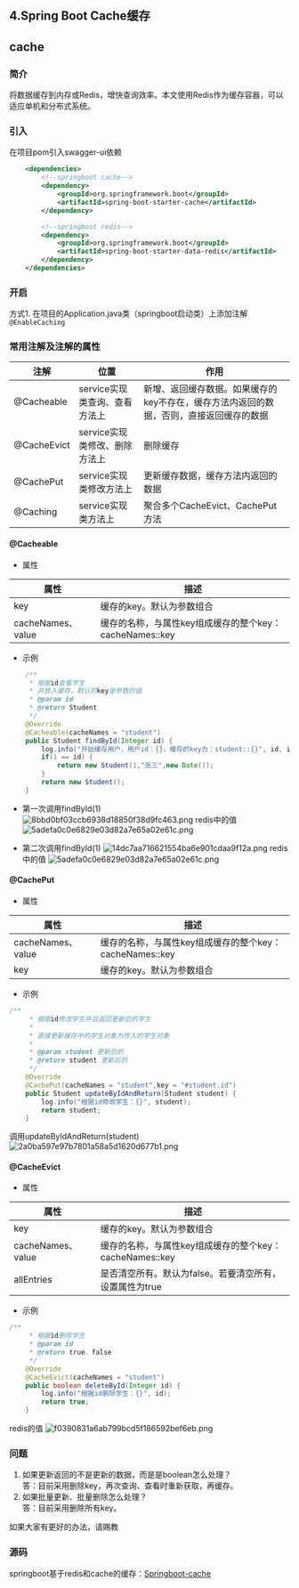 ## 4.Spring Boot Cache缓存
## cache
### 简介
将数据缓存到内存或Redis，增快查询效率。本文使用Redis作为缓存容器，可以适应单机和分布式系统。
### 引入
在项目pom引入swagger-ui依赖
```xml
    <dependencies>
        <!--springboot cache-->
        <dependency>
            <groupId>org.springframework.boot</groupId>
            <artifactId>spring-boot-starter-cache</artifactId>
        </dependency>

        <!--springboot redis-->
        <dependency>
            <groupId>org.springframework.boot</groupId>
            <artifactId>spring-boot-starter-data-redis</artifactId>
        </dependency>
    </dependencies>
```
### 开启
方式1. 在项目的Application.java类（springboot启动类）上添加注解`@EnableCaching`

### 常用注解及注解的属性

| 注解   |      位置      |  作用 |
|----------|-------------|------|
| @Cacheable |  service实现类查询、查看方法上 | 新增、返回缓存数据。如果缓存的key不存在，缓存方法内返回的数据，否则，直接返回缓存的数据 |
| @CacheEvict | service实现类修改、删除方法上 | 删除缓存
| @CachePut |    service实现类修改方法上   |   更新缓存数据，缓存方法内返回的数据 |
| @Caching |    service实现类方法上   |   聚合多个CacheEvict、CachePut方法

#### @Cacheable

- 属性

| 属性   |  描述 |
|----------|------|
| key | 缓存的key。默认为参数组合
| cacheNames、value | 缓存的名称，与属性key组成缓存的整个key：cacheNames::key |

- 示例
```java
    /**
     * 根据id查看学生
     * 并放入缓存，默认的key是参数的值
     * @param id
     * @return Student
     */
    @Override
    @Cacheable(cacheNames = "student")
    public Student findById(Integer id) {
        log.info("开始缓存用户，用户id：{}，缓存的key为：student::{}", id, id);
        if(1 == id) {
            return new Student(1,"张三",new Date());
        }
        return new Student();
    }
``` 
- 第一次调用findById(1)  
![8bbd0bf03ccb6938d18850f38d9fc463.png](evernotecid://FADF9FBB-5D06-4F64-B19A-9EB45FD19F7D/appyinxiangcom/20065063/ENResource/p62)
redis中的值
![5adefa0c0e6829e03d82a7e65a02e61c.png](evernotecid://FADF9FBB-5D06-4F64-B19A-9EB45FD19F7D/appyinxiangcom/20065063/ENResource/p64)

- 第二次调用findById(1)
![14dc7aa716621554ba6e901cdaa9f12a.png](evernotecid://FADF9FBB-5D06-4F64-B19A-9EB45FD19F7D/appyinxiangcom/20065063/ENResource/p63)
redis中的值
![5adefa0c0e6829e03d82a7e65a02e61c.png](evernotecid://FADF9FBB-5D06-4F64-B19A-9EB45FD19F7D/appyinxiangcom/20065063/ENResource/p64)

#### @CachePut

- 属性

| 属性   |  描述 |
|----------|------|
| cacheNames、value | 缓存的名称，与属性key组成缓存的整个key：cacheNames::key |
| key | 缓存的key。默认为参数组合

- 示例
```java
/**
     * 根据id修改学生并且返回更新后的学生
     *
     * 直接更新缓存中的学生对象为传入的学生对象
     *
     * @param student 更新后的
     * @return student 更新后的
     */
    @Override
    @CachePut(cacheNames = "student",key = "#student.id")
    public Student updateByIdAndReturn(Student student) {
        log.info("根据id修改学生：{}", student);
        return student;
    }
```
调用updateByIdAndReturn(student)
![2a0ba597e97b7801a58a5d1620d677b1.png](evernotecid://FADF9FBB-5D06-4F64-B19A-9EB45FD19F7D/appyinxiangcom/20065063/ENResource/p66)



#### @CacheEvict

- 属性

| 属性   |  描述 |
|----------|------|
| key | 缓存的key。默认为参数组合
| cacheNames、value | 缓存的名称，与属性key组成缓存的整个key：cacheNames::key |
| allEntries | 是否清空所有。默认为false。若要清空所有，设置属性为true

- 示例
```java
/**
     * 根据id删除学生
     * @param id
     * @return true、false
     */
    @Override
    @CacheEvict(cacheNames = "student")
    public boolean deleteById(Integer id) {
        log.info("根据id删除学生：{}", id);
        return true;
    }
```
redis的值
![f0390831a6ab799bcd5f186592bef6eb.png](evernotecid://FADF9FBB-5D06-4F64-B19A-9EB45FD19F7D/appyinxiangcom/20065063/ENResource/p67)

### 问题

1. 如果更新返回的不是更新的数据，而是是boolean怎么处理？  
答：目前采用删除key，再次查询、查看时重新获取，再缓存。
2. 如果批量更新、批量删除怎么处理？  
答：目前采用删除所有key。

如果大家有更好的办法，请赐教

### 源码
springboot基于redis和cache的缓存：[Springboot-cache](https://github.com/duan847/springboot-learning/tree/master/springboot-cache)
